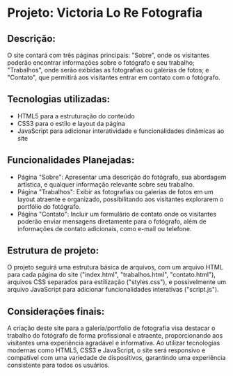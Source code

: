 # Projeto: Victoria Lo Re Fotografia

## Descrição:
O site contará com três páginas principais: "Sobre", onde os visitantes poderão encontrar informações sobre o fotógrafo e seu trabalho; "Trabalhos", onde serão exibidas as fotografias ou galerias de fotos; e "Contato", que permitirá aos visitantes entrar em contato com o fotógrafo.

## Tecnologias utilizadas:
- HTML5 para a estruturação do conteúdo
- CSS3 para o estilo e layout da página
- JavaScript para adicionar interatividade e funcionalidades dinâmicas ao site

## Funcionalidades Planejadas:

- Página "Sobre": Apresentar uma descrição do fotógrafo, sua abordagem artística, e qualquer informação relevante sobre seu trabalho.
- Página "Trabalhos": Exibir as fotografias ou galerias de fotos em um layout atraente e organizado, possibilitando aos visitantes explorarem o portfólio do fotógrafo.
- Página "Contato": Incluir um formulário de contato onde os visitantes poderão enviar mensagens diretamente para o fotógrafo, além de informações de contato adicionais, como e-mail ou telefone.

## Estrutura de projeto:
O projeto seguirá uma estrutura básica de arquivos, com um arquivo HTML para cada página do site ("index.html", "trabalhos.html", "contato.html"), arquivos CSS separados para estilização ("styles.css"), e possivelmente um arquivo JavaScript para adicionar funcionalidades interativas ("script.js").

## Considerações finais:
A criação deste site para a galeria/portfolio de fotografia visa destacar o trabalho do fotógrafo de forma profissional e atraente, proporcionando aos visitantes uma experiência agradável e informativa. Ao utilizar tecnologias modernas como HTML5, CSS3 e JavaScript, o site será responsivo e compatível com uma variedade de dispositivos, garantindo uma experiência consistente para todos os usuários.
